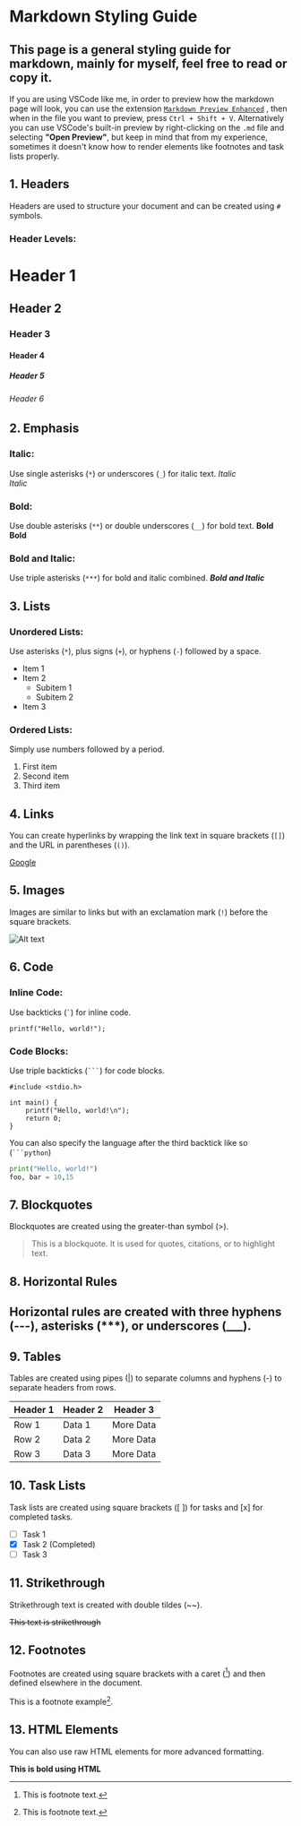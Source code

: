 # Markdown Styling Guide

## **This page is a general styling guide for markdown, mainly for myself, feel free to read or copy it.**

If you are using VSCode like me, in order to preview how the markdown page will look, you can use the extension [`Markdown Preview Enhanced`](https://marketplace.visualstudio.com/items?itemName=shd101wyy.markdown-preview-enhanced) , then when in the file you want to preview, press `Ctrl + Shift + V`. Alternatively you can use VSCode's built-in preview by right-clicking on the `.md` file and selecting **"Open Preview"**, but keep in mind that from my experience, sometimes it doesn't know how to render elements like footnotes and task lists properly.

## 1. Headers
Headers are used to structure your document and can be created using `#` symbols.

### Header Levels:
# Header 1
## Header 2
### Header 3
#### Header 4
##### Header 5
###### Header 6

## 2. Emphasis

### Italic:
Use single asterisks (`*`) or underscores (`_`) for italic text.
*Italic*  
_Italic_

### Bold:
Use double asterisks (`**`) or double underscores (`__`) for bold text.
**Bold**  
__Bold__

### Bold and Italic:
Use triple asterisks (`***`) for bold and italic combined.
***Bold and Italic***

## 3. Lists

### Unordered Lists:
Use asterisks (`*`), plus signs (`+`), or hyphens (`-`) followed by a space.

- Item 1
- Item 2
    - Subitem 1
    - Subitem 2
- Item 3

### Ordered Lists:
Simply use numbers followed by a period.

1. First item
2. Second item
3. Third item

## 4. Links

You can create hyperlinks by wrapping the link text in square brackets (`[]`) and the URL in parentheses (`()`).

[Google](https://www.google.com)

## 5. Images
Images are similar to links but with an exclamation mark (`!`) before the square brackets.

![Alt text](https://example.com/image.png)

## 6. Code

### Inline Code:
Use backticks (`` ` ``) for inline code.

`printf("Hello, world!");`

### Code Blocks:
Use triple backticks (```` ``` ````) for code blocks.

```
#include <stdio.h>

int main() {
    printf("Hello, world!\n");
    return 0;
}
```

You can also specify the language after the third backtick like so (`` ```python ``)

```python
print("Hello, world!")
foo, bar = 10,15
```

## 7. Blockquotes
Blockquotes are created using the greater-than symbol (>).
> This is a blockquote.
> It is used for quotes, citations, or to highlight text.

## 8. Horizontal Rules
Horizontal rules are created with three hyphens (---), asterisks (***), or underscores (___).
---

## 9. Tables
Tables are created using pipes (|) to separate columns and hyphens (-) to separate headers from rows.

| Header 1 |  Header 2 | Header 3|
|----------|-----------|---------|
| Row 1 | Data 1 |	More Data |
| Row 2 | Data 2 |	More Data |
| Row 3 | Data 3 |	More Data |

## 10. Task Lists
Task lists are created using square brackets ([ ]) for tasks and [x] for completed tasks.

- [ ] Task 1
- [x] Task 2 (Completed)
- [ ] Task 3

## 11. Strikethrough
Strikethrough text is created with double tildes (~~).

~~This text is strikethrough~~

## 12. Footnotes
Footnotes are created using square brackets with a caret ([^1]) and then defined elsewhere in the document.

This is a footnote example[^1].

[^1]: This is footnote text.
## 13. HTML Elements
You can also use raw HTML elements for more advanced formatting.

<b>This is bold using HTML</b>